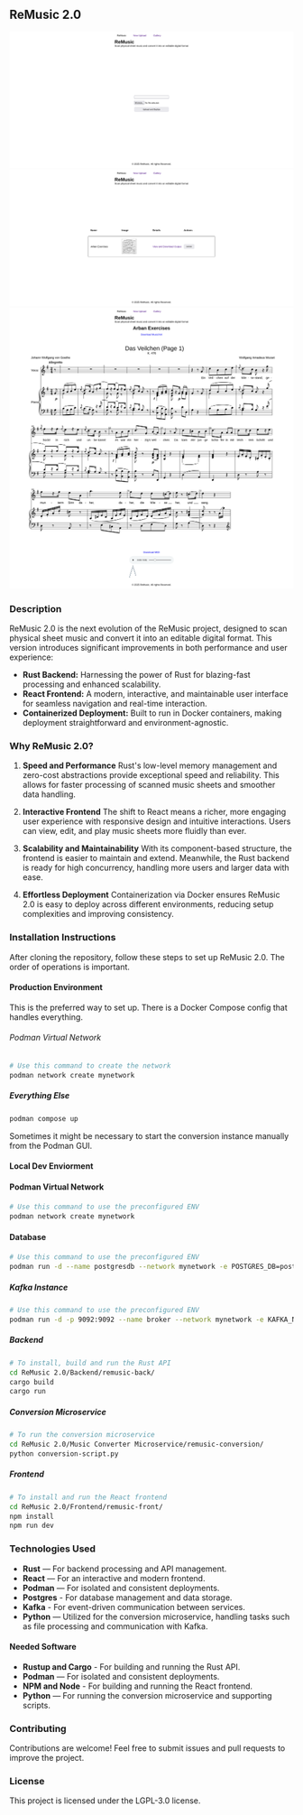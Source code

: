 ## ReMusic 2.0

![alt text](./showcase/img/upload_page.png)
![alt text](./showcase/img/gallery_page.png)
![alt text](./showcase/img/music_page.png)

### Description

ReMusic 2.0 is the next evolution of the ReMusic project, designed to scan physical sheet music and convert it into an editable digital format. This version introduces significant improvements in both performance and user experience:

- **Rust Backend:** Harnessing the power of Rust for blazing-fast processing and enhanced scalability.
- **React Frontend:** A modern, interactive, and maintainable user interface for seamless navigation and real-time interaction.
- **Containerized Deployment:** Built to run in Docker containers, making deployment straightforward and environment-agnostic.

### Why ReMusic 2.0?

1. **Speed and Performance**
   Rust's low-level memory management and zero-cost abstractions provide exceptional speed and reliability. This allows for faster processing of scanned music sheets and smoother data handling.

2. **Interactive Frontend**
   The shift to React means a richer, more engaging user experience with responsive design and intuitive interactions. Users can view, edit, and play music sheets more fluidly than ever.

3. **Scalability and Maintainability**
   With its component-based structure, the frontend is easier to maintain and extend. Meanwhile, the Rust backend is ready for high concurrency, handling more users and larger data with ease.

4. **Effortless Deployment**
   Containerization via Docker ensures ReMusic 2.0 is easy to deploy across different environments, reducing setup complexities and improving consistency.

### Installation Instructions

After cloning the repository, follow these steps to set up ReMusic 2.0. The order of operations is important.

#### Production Environment

This is the preferred way to set up. There is a Docker Compose config that handles everything.

###### Podman Virtual Network

```bash
# Use this command to create the network
podman network create mynetwork
```

##### Everything Else

```bash
podman compose up
```

Sometimes it might be necessary to start the conversion instance manually from the Podman GUI.

#### Local Dev Enviorment

#### Podman Virtual Network

```bash
# Use this command to use the preconfigured ENV
podman network create mynetwork
```

#### Database

```bash
# Use this command to use the preconfigured ENV
podman run -d --name postgresdb --network mynetwork -e POSTGRES_DB=postgres -e POSTGRES_USER=user -e POSTGRES_PASSWORD=password -p 6432:5432 postgres:17.4-alpine
```

##### Kafka Instance

```bash
# Use this command to use the preconfigured ENV
podman run -d -p 9092:9092 --name broker --network mynetwork -e KAFKA_NODE_ID=1 -e KAFKA_PROCESS_ROLES=broker,controller -e KAFKA_LISTENERS=PLAINTEXT://0.0.0.0:9092,CONTROLLER://:9093 -e KAFKA_ADVERTISED_LISTENERS=PLAINTEXT://localhost:9092 -e KAFKA_CONTROLLER_LISTENER_NAMES=CONTROLLER -e KAFKA_LISTENER_SECURITY_PROTOCOL_MAP=CONTROLLER:PLAINTEXT,PLAINTEXT:PLAINTEXT -e KAFKA_CONTROLLER_QUORUM_VOTERS=1@localhost:9093 -e KAFKA_OFFSETS_TOPIC_REPLICATION_FACTOR=1 -e KAFKA_TRANSACTION_STATE_LOG_REPLICATION_FACTOR=1 -e KAFKA_TRANSACTION_STATE_LOG_MIN_ISR=1 -e KAFKA_GROUP_INITIAL_REBALANCE_DELAY_MS=0 -e KAFKA_NUM_PARTITIONS=1 apache/kafka:latest
```

##### Backend

```bash
# To install, build and run the Rust API
cd ReMusic 2.0/Backend/remusic-back/
cargo build
cargo run
```

##### Conversion Microservice

```bash
# To run the conversion microservice
cd ReMusic 2.0/Music Converter Microservice/remusic-conversion/
python conversion-script.py
```

##### Frontend

```bash
# To install and run the React frontend
cd ReMusic 2.0/Frontend/remusic-front/
npm install
npm run dev
```

### Technologies Used

- **Rust** — For backend processing and API management.
- **React** — For an interactive and modern frontend.
- **Podman** — For isolated and consistent deployments.
- **Postgres** - For database management and data storage.
- **Kafka** - For event-driven communication between services.
- **Python** — Utilized for the conversion microservice, handling tasks such as file processing and communication with Kafka.

#### Needed Software

- **Rustup and Cargo** - For building and running the Rust API.
- **Podman** — For isolated and consistent deployments.
- **NPM and Node** - For building and running the React frontend.
- **Python** — For running the conversion microservice and supporting scripts.

### Contributing

Contributions are welcome! Feel free to submit issues and pull requests to improve the project.

### License

This project is licensed under the LGPL-3.0 license.
